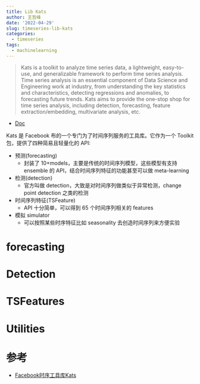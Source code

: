 ```yaml
---
title: Lib Kats
author: 王哲峰
date: '2022-04-29'
slug: timeseries-lib-kats
categories:
  - timeseries
tags:
  - machinelearning
---
```


> Kats is a toolkit to analyze time series data, a lightweight, easy-to-use, and generalizable framework to perform time series analysis. Time series analysis is an essential component of Data Science and Engineering work at industry, from understanding the key statistics and characteristics, detecting regressions and anomalies, to forecasting future trends. Kats aims to provide the one-stop shop for time series analysis, including detection, forecasting, feature extraction/embedding, multivariate analysis, etc. 

* [Doc](https://facebookresearch.github.io/Kats/)

Kats 是 Facebook 布的一个专门为了时间序列服务的工具库。它作为一个 Toolkit 包，提供了四种简易且轻量化的 API:

* 预测(forecasting)
    - 封装了 10+models，主要是传统的时间序列模型，这些模型有支持 ensemble 的 API，结合时间序列特征的功能甚至可以做 meta-learning
* 检测(detection)
    - 官方叫做 detection，大致是对时间序列做类似于异常检测，change point detection 之类的检测
* 时间序列特征(TSFeature)
    - API 十分简单，可以得到 65 个时间序列相关的 features
* 模拟 simulator
    - 可以按照某些时序特征比如 seasonality 去创造时间序列来方便实验


# forecasting



# Detection


# TSFeatures


# Utilities


# 参考

* [Facebook时序工具库Kats](https://zhuanlan.zhihu.com/p/394686861)

